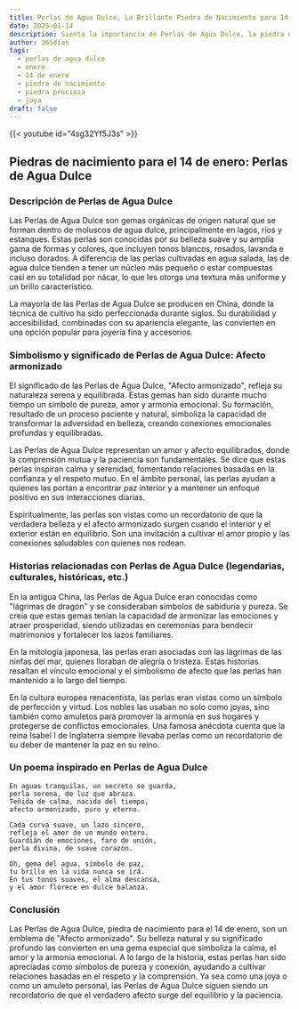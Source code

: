 ```yaml
---
title: Perlas de Agua Dulce, La Brillante Piedra de Nacimiento para 14 de enero
date: 2025-01-14
description: Sienta la importancia de Perlas de Agua Dulce, la piedra de nacimiento de 14 de enero que simboliza Afecto armonizado. Deje que su belleza y significado iluminen su día.
author: 365días
tags:
  - perlas de agua dulce
  - enero
  - 14 de enero
  - piedra de nacimiento
  - piedra preciosa
  - joya
draft: false
---
```


{{< youtube id="4sg32Yf5J3s" >}}

## Piedras de nacimiento para el 14 de enero: Perlas de Agua Dulce

### Descripción de Perlas de Agua Dulce

Las Perlas de Agua Dulce son gemas orgánicas de origen natural que se forman dentro de moluscos de agua dulce, principalmente en lagos, ríos y estanques. Estas perlas son conocidas por su belleza suave y su amplia gama de formas y colores, que incluyen tonos blancos, rosados, lavanda e incluso dorados. A diferencia de las perlas cultivadas en agua salada, las de agua dulce tienden a tener un núcleo más pequeño o estar compuestas casi en su totalidad por nácar, lo que les otorga una textura más uniforme y un brillo característico.

La mayoría de las Perlas de Agua Dulce se producen en China, donde la técnica de cultivo ha sido perfeccionada durante siglos. Su durabilidad y accesibilidad, combinadas con su apariencia elegante, las convierten en una opción popular para joyería fina y accesorios.

### Simbolismo y significado de Perlas de Agua Dulce: Afecto armonizado

El significado de las Perlas de Agua Dulce, "Afecto armonizado", refleja su naturaleza serena y equilibrada. Estas gemas han sido durante mucho tiempo un símbolo de pureza, amor y armonía emocional. Su formación, resultado de un proceso paciente y natural, simboliza la capacidad de transformar la adversidad en belleza, creando conexiones emocionales profundas y equilibradas.

Las Perlas de Agua Dulce representan un amor y afecto equilibrados, donde la comprensión mutua y la paciencia son fundamentales. Se dice que estas perlas inspiran calma y serenidad, fomentando relaciones basadas en la confianza y el respeto mutuo. En el ámbito personal, las perlas ayudan a quienes las portan a encontrar paz interior y a mantener un enfoque positivo en sus interacciones diarias.

Espiritualmente, las perlas son vistas como un recordatorio de que la verdadera belleza y el afecto armonizado surgen cuando el interior y el exterior están en equilibrio. Son una invitación a cultivar el amor propio y las conexiones saludables con quienes nos rodean.

### Historias relacionadas con Perlas de Agua Dulce (legendarias, culturales, históricas, etc.)

En la antigua China, las Perlas de Agua Dulce eran conocidas como "lágrimas de dragón" y se consideraban símbolos de sabiduría y pureza. Se creía que estas gemas tenían la capacidad de armonizar las emociones y atraer prosperidad, siendo utilizadas en ceremonias para bendecir matrimonios y fortalecer los lazos familiares.

En la mitología japonesa, las perlas eran asociadas con las lágrimas de las ninfas del mar, quienes lloraban de alegría o tristeza. Estas historias resaltan el vínculo emocional y el simbolismo de afecto que las perlas han mantenido a lo largo del tiempo.

En la cultura europea renacentista, las perlas eran vistas como un símbolo de perfección y virtud. Los nobles las usaban no solo como joyas, sino también como amuletos para promover la armonía en sus hogares y protegerse de conflictos emocionales. Una famosa anécdota cuenta que la reina Isabel I de Inglaterra siempre llevaba perlas como un recordatorio de su deber de mantener la paz en su reino.

### Un poema inspirado en Perlas de Agua Dulce

```
En aguas tranquilas, un secreto se guarda,  
perla serena, de luz que abraza.  
Teñida de calma, nacida del tiempo,  
afecto armonizado, puro y eterno.  

Cada curva suave, un lazo sincero,  
refleja el amor de un mundo entero.  
Guardián de emociones, faro de unión,  
perla divina, de suave corazón.  

Oh, gema del agua, símbolo de paz,  
tu brillo en la vida nunca se irá.  
En tus tonos suaves, el alma descansa,  
y el amor florece en dulce balanza.
```

### Conclusión

Las Perlas de Agua Dulce, piedra de nacimiento para el 14 de enero, son un emblema de "Afecto armonizado". Su belleza natural y su significado profundo las convierten en una gema especial que simboliza la calma, el amor y la armonía emocional. A lo largo de la historia, estas perlas han sido apreciadas como símbolos de pureza y conexión, ayudando a cultivar relaciones basadas en el respeto y la comprensión. Ya sea como una joya o como un amuleto personal, las Perlas de Agua Dulce siguen siendo un recordatorio de que el verdadero afecto surge del equilibrio y la paciencia.